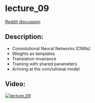 # lecture_09
[Reddit discussion](https://www.reddit.com/r/IntroToDL/)

## Description:

  - Convolutional Neural Networks (CNNs)
  - Weights as templates
  - Translation invariance
  - Training with shared parameters
  - Arriving at the convlutional model

## Video:
[![lecture_09](https://img.youtube.com/vi/2XbZ03D0Sf4/0.jpg)](https://www.youtube.com/watch?v=2XbZ03D0Sf4)
